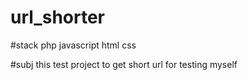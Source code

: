 # url_shorter


#stack
php javascript html css

#subj
this test project to get short url for testing myself
